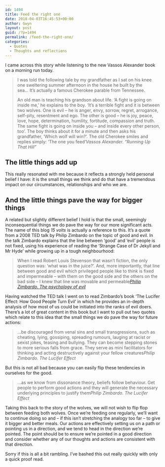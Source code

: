 ```yaml
---
id: 1494
title: Feed the right one
date: 2018-04-03T16:45:53+00:00
author: Gwyn
layout: post
guid: /?p=1494
permalink: /feed-the-right-one/
categories:
  - Quotes
  - Thoughts and reflections
---
```

I came across this story while listening to the new Vassos Alexander book on a morning run today.

> I was told the following tale by my grandfather as I sat on his knee one sweltering summer afternoon in the house he built by the sea&#8230; It&#8217;s actually a famous Cherokee parable from Tennessee.
> 
> An old man is teaching his grandson about life. &#8216;A fight is going on inside me,&#8217; he explains to the boy. &#8216;It&#8217;s a terrible fight and it is between two wolves. One is evil &#8211; he is anger, envy, sorrow, regret, arrogance, self-pity, resentment and ego. The other is good &#8211; he is joy, peace, love, hope, determination, humility, fortitude, compassion and truth. The same fight is going on inside you &#8211; and inside every other person, too&#8217;. The boy thinks about it for a minute and then asks his grandfather, &#8216;Which wolf will win?&#8217;. The old Cherokee smiles and replies simply: &#8216;The one you feed&#8217;<cite>Vassos Alexander. &#8220;Running Up That Hill&#8221;</cite>

## The little things add up

This really resonated with me because it reflects a strongly held personal belief I have: it is the small things we think and do that have a tremendous impact on our circumstances, relationships and who we are.

## And the little things pave the way for bigger things

A related but slightly different belief I hold is that the small, seemingly inconsequential things we do pave the way for our more significant acts. The name of this blog _15 volts_ is actually a reference to this. It&#8217;s a quote from a 2008 TED talk by Philip Zimbardo on the topic of good and evil. In the talk Zimbardo explains that the line between &#8216;good&#8217; and &#8216;evil&#8217; people is not fixed, using his experience of reading the &#8216;Strange Case of Dr Jekyll and Mr Hyde&#8217; while growing up in a tough neighbourhood:

> When I read Robert Louis Stevenson that wasn&#8217;t fiction, the only question was: &#8216;what was in the juice?&#8217;. And, more importantly, that line between good and evil which privileged people like to think is fixed and impermeable &#8211; with them on the good side and the others on the bad side &#8211; I knew that line was movable and permeable[<cite>Philip Zimbardo. The psychology of evil</cite>](https://youtu.be/OsFEV35tWsg)

Having watched the TED talk I went on to read Zimbardo&#8217;s book &#8216;The Lucifer Effect: How Good People Turn Evil&#8217; in which he provides an in-depth analysis of how most of us could be initiated into the ranks of evil doers. There&#8217;s a lot of great content in this book but I want to pull out two quotes which relate to this idea that the small things we do pave the way for future actions:

> &#8230;be discouraged from venal sins and small transgressions, such as cheating, lying, gossiping, spreading rumours, lauging at racist or sexist jokes, teasing and bullying. They can become stepping stones to more serious falls from grace. They serve as mini facilitators for thinking and acting destructively against your fellow creatures<cite>Philip Zimbardo. The Lucifer Effect</cite>

But this is not all bad because you can easily flip these tendencies in ourselves for the good.

> &#8230;as we know from dissonance theory, beliefs follow behaviour. Get people to perform good actions and they will generate the necessary underlying principles to justify them<cite>Philip Zimbardo. The Lucifer Effect</cite>

Taking this back to the story of the wolves, we will not wish to flip flop between feeding both wolves. Once we&#8217;re feeding one regularly, we&#8217;ll want to continue doing so and &#8211; if this isn&#8217;t stretching the analogy too far &#8211; to give it bigger and better meals. Our actions are effectively setting us on a path or pointing us in a direction, and we tend to head in the direction we&#8217;re pointed. The point should be to ensure we&#8217;re pointed in a good direction and consider whether any of our thoughts and actions are consistent with that direction.

Sorry if this is all a bit rambling. I&#8217;ve bashed this out really quickly with only a quick proof read.